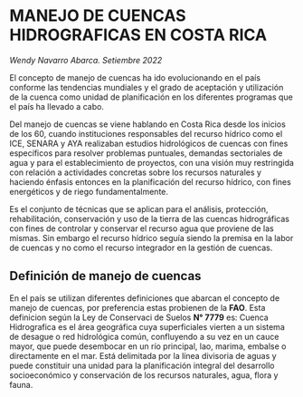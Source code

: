 # MANEJO DE CUENCAS HIDROGRAFICAS EN COSTA RICA  
*Wendy Navarro Abarca.           Setiembre 2022*  

El concepto de manejo de cuencas ha ido evolucionando en el país conforme las tendencias mundiales y el grado de aceptación y utilización de la cuenca  como unidad de planificación   en los diferentes programas que el país ha llevado a cabo.    

Del manejo de cuencas se viene hablando en Costa Rica desde los inicios de los 60, cuando instituciones responsables del recurso hídrico como el ICE, SENARA y AYA  realizaban estudios hidrológicos de cuencas con fines específicos  para resolver problemas puntuales, demandas  sectoriales de agua y para el establecimiento de proyectos, con una visión muy restringida con relación a actividades concretas sobre los recursos naturales y haciendo énfasis entonces en la planificación del recurso hídrico, con fines energéticos y de riego fundamentalmente.  

Es el conjunto de técnicas que se aplican para el análisis, protección, rehabilitación, conservación y uso de la tierra de las cuencas hidrográficas con fines de controlar y conservar el recurso agua que proviene de las mismas. Sin embargo el recurso hídrico seguía siendo la premisa en la labor de cuencas y no como el recurso integrador en la gestión de cuencas.   

## Definición de manejo de cuencas   

En el país se utilizan diferentes definiciones que abarcan el concepto de manejo de cuencas, por preferencia estas probienen de la **FAO**. Esta definicion según la Ley de Conservaci de Suelos __N° 7779__ es: Cuenca Hidrografica es el área geográfica cuya superficiales vierten a un sistema de desague o red hidrológica común, confluyendo a su vez en un cauce mayor, que puede desembocar en un río principal, lao, marima, embalse o directamente en el mar. Está delimitada por la línea divisoria de aguas y puede constituir una unidad para la planificación integral del desarrollo socioeconómico y conservación de los recursos  naturales, agua, flora y fauna.
